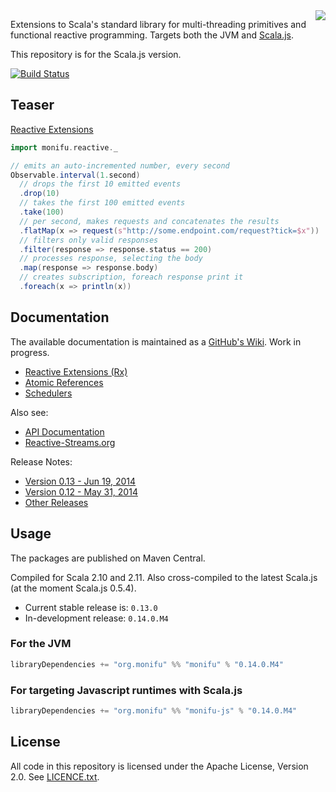 <img src="https://raw.githubusercontent.com/wiki/monifu/monifu.js/assets/monifu.png" align="right" />

Extensions to Scala's standard library for multi-threading primitives and functional reactive programming. Targets both the JVM and [Scala.js](http://www.scala-js.org/).

This repository is for the Scala.js version. 

[![Build Status](https://travis-ci.org/monifu/monifu.js.png?branch=v0.14.0.M4)](https://travis-ci.org/monifu/monifu.js)

## Teaser

[Reactive Extensions](https://github.com/monifu/monifu.js/wiki/Reactive-Extensions-(Rx))

```scala
import monifu.reactive._

// emits an auto-incremented number, every second
Observable.interval(1.second)
  // drops the first 10 emitted events
  .drop(10) 
  // takes the first 100 emitted events  
  .take(100) 
  // per second, makes requests and concatenates the results
  .flatMap(x => request(s"http://some.endpoint.com/request?tick=$x"))
  // filters only valid responses
  .filter(response => response.status == 200) 
  // processes response, selecting the body
  .map(response => response.body) 
  // creates subscription, foreach response print it
  .foreach(x => println(x)) 
```

## Documentation

The available documentation is maintained as a [GitHub's Wiki](https://github.com/monifu/monifu.js/wiki).
Work in progress.

* [Reactive Extensions (Rx)](https://github.com/monifu/monifu.js/wiki/Reactive-Extensions-%28Rx%29)
* [Atomic References](https://github.com/monifu/monifu.js/wiki/Atomic-References) 
* [Schedulers](https://github.com/monifu/monifu.js/wiki/Schedulers) 

Also see:

* [API Documentation](http://www.monifu.org/monifu.js/current/api/)
* [Reactive-Streams.org](http://www.reactive-streams.org/)

Release Notes:

* [Version 0.13 - Jun 19, 2014](https://github.com/monifu/monifu.js/wiki/0.13)
* [Version 0.12 - May 31, 2014](https://github.com/monifu/monifu.js/wiki/0.12)
* [Other Releases](https://github.com/monifu/monifu.js/wiki/Release-Notes)

## Usage

The packages are published on Maven Central.

Compiled for Scala 2.10 and 2.11. Also cross-compiled to
the latest Scala.js (at the moment Scala.js 0.5.4).

- Current stable release is: `0.13.0`
- In-development release: `0.14.0.M4`

### For the JVM

```scala
libraryDependencies += "org.monifu" %% "monifu" % "0.14.0.M4"
```

### For targeting Javascript runtimes with Scala.js

```scala
libraryDependencies += "org.monifu" %% "monifu-js" % "0.14.0.M4"
```

## License

All code in this repository is licensed under the Apache License, Version 2.0.
See [LICENCE.txt](./LICENSE.txt).
